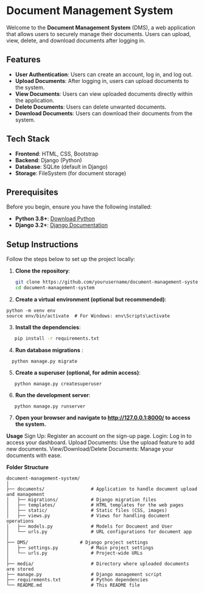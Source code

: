 # Document Management System

Welcome to the **Document Management System** (DMS), a web application that allows users to securely manage their documents. Users can upload, view, delete, and download documents after logging in.

## Features

- **User Authentication**: Users can create an account, log in, and log out.
- **Upload Documents**: After logging in, users can upload documents to the system.
- **View Documents**: Users can view uploaded documents directly within the application.
- **Delete Documents**: Users can delete unwanted documents.
- **Download Documents**: Users can download their documents from the system.

## Tech Stack

- **Frontend**: HTML, CSS, Bootstrap
- **Backend**: Django (Python)
- **Database**: SQLite (default in Django)
- **Storage**: FileSystem (for document storage)

## Prerequisites

Before you begin, ensure you have the following installed:

- **Python 3.8+**: [Download Python](https://www.python.org/downloads/)
- **Django 3.2+**: [Django Documentation](https://docs.djangoproject.com/en/stable/)

## Setup Instructions

Follow the steps below to set up the project locally:

1. **Clone the repository**:

   ```bash
   git clone https://github.com/yourusername/document-management-system.git
   cd document-management-system
   ```

2. **Create a virtual environment (optional but recommended)**:

  ```
  python -m venv env
  source env/bin/activate  # For Windows: env\Scripts\activate
 ```
3. **Install the dependencies**:

```bash
   pip install -r requirements.txt
```
4. **Run database migrations** :
```
  python manage.py migrate
```

5. **Create a superuser (optional, for admin access)**:
```
   python manage.py createsuperuser
```
6. **Run the development server**:
```
   python manage.py runserver
```
7. **Open your browser and navigate to http://127.0.0.1:8000/ to access the system.**

**Usage**
Sign Up: Register an account on the sign-up page.
Login: Log in to access your dashboard.
Upload Documents: Use the upload feature to add new documents.
View/Download/Delete Documents: Manage your documents with ease.

**Folder Structure**
```
document-management-system/
│
├── documents/                 # Application to handle document upload and management
│   ├── migrations/            # Django migration files
│   ├── templates/             # HTML templates for the web pages
│   ├── static/                # Static files (CSS, images)
│   ├── views.py               # Views for handling document operations
│   ├── models.py              # Models for Document and User
│   └── urls.py                # URL configurations for document app
│
├── DMS/                   # Django project settings
│   ├── settings.py            # Main project settings
│   └── urls.py                # Project-wide URLs
│
├── media/                     # Directory where uploaded documents are stored
├── manage.py                  # Django management script
├── requirements.txt           # Python dependencies
└── README.md                  # This README file
```

